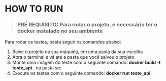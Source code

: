 # HOW TO RUN

> ### PRÉ REQUISITO:   Para rodar o projeto, é necessário ter o docker instalado no seu ambiente
Para rodar os testes, basta seguir os comandos abaixo:
 1. Baixe o projeto na sua máquina, em uma pasta da sua escolha
 2. Abra o terminal e vá até a pasta que você salvou o projeto
 2. Monte uma imagem do teste com o seguinte comando: **docker build -t teste_api .** na pasta src
 3. Execute os testes com o seguinte comando: **docker run teste_api**
